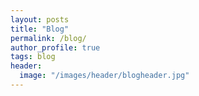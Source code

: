 ```yaml
---
layout: posts
title: "Blog"
permalink: /blog/
author_profile: true
tags: blog
header:
  image: "/images/header/blogheader.jpg"
---
```


